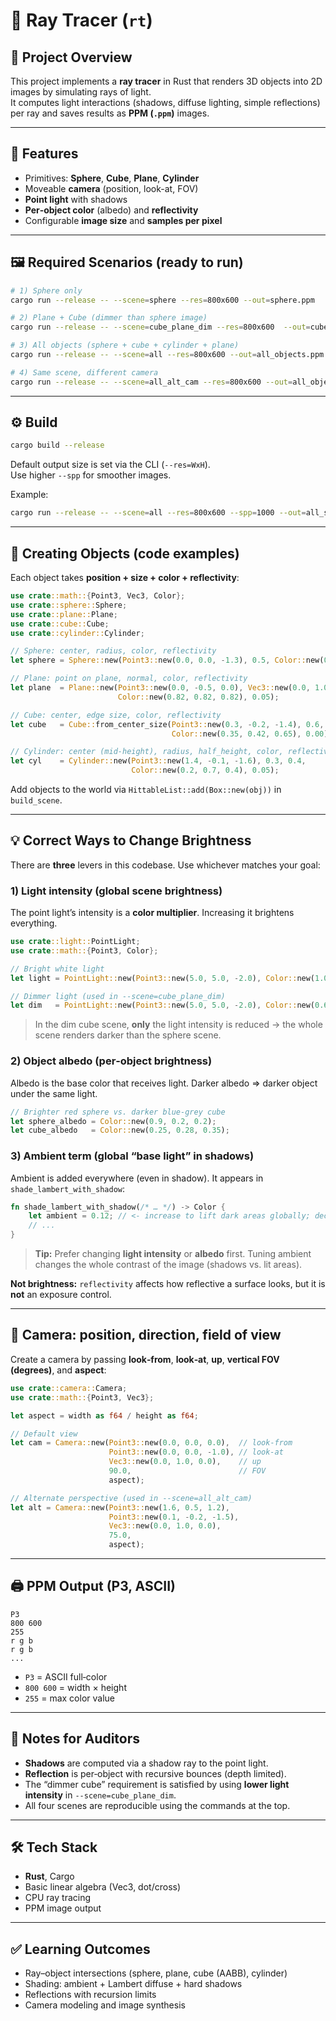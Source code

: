 # 🌌 Ray Tracer (`rt`)

## 📖 Project Overview

This project implements a **ray tracer** in Rust that renders 3D objects into 2D images by simulating rays of light.  
It computes light interactions (shadows, diffuse lighting, simple reflections) per ray and saves results as **PPM (`.ppm`)** images.

---

## 🎯 Features

- Primitives: **Sphere**, **Cube**, **Plane**, **Cylinder**
- Moveable **camera** (position, look-at, FOV)
- **Point light** with shadows
- **Per‑object color** (albedo) and **reflectivity**
- Configurable **image size** and **samples per pixel**

---

## 🖼️ Required Scenarios (ready to run)

```bash
# 1) Sphere only
cargo run --release -- --scene=sphere --res=800x600 --out=sphere.ppm

# 2) Plane + Cube (dimmer than sphere image)
cargo run --release -- --scene=cube_plane_dim --res=800x600  --out=cube_plane_dim.ppm

# 3) All objects (sphere + cube + cylinder + plane)
cargo run --release -- --scene=all --res=800x600 --out=all_objects.ppm

# 4) Same scene, different camera
cargo run --release -- --scene=all_alt_cam --res=800x600 --out=all_objects_alt_cam.ppm
```

---

## ⚙️ Build

```bash
cargo build --release
```

Default output size is set via the CLI (`--res=WxH`).  
Use higher `--spp` for smoother images.

Example:

```bash
cargo run --release -- --scene=all --res=800x600 --spp=1000 --out=all_smooth.ppm
```

---

## 🧱 Creating Objects (code examples)

Each object takes **position + size + color + reflectivity**:

```rust
use crate::math::{Point3, Vec3, Color};
use crate::sphere::Sphere;
use crate::plane::Plane;
use crate::cube::Cube;
use crate::cylinder::Cylinder;

// Sphere: center, radius, color, reflectivity
let sphere = Sphere::new(Point3::new(0.0, 0.0, -1.3), 0.5, Color::new(0.9, 0.2, 0.2), 0.10);

// Plane: point on plane, normal, color, reflectivity
let plane  = Plane::new(Point3::new(0.0, -0.5, 0.0), Vec3::new(0.0, 1.0, 0.0),
                        Color::new(0.82, 0.82, 0.82), 0.05);

// Cube: center, edge size, color, reflectivity
let cube   = Cube::from_center_size(Point3::new(0.3, -0.2, -1.4), 0.6,
                                    Color::new(0.35, 0.42, 0.65), 0.00);

// Cylinder: center (mid‑height), radius, half_height, color, reflectivity
let cyl    = Cylinder::new(Point3::new(1.4, -0.1, -1.6), 0.3, 0.4,
                           Color::new(0.2, 0.7, 0.4), 0.05);
```

Add objects to the world via `HittableList::add(Box::new(obj))` in `build_scene`.

---

## 💡 Correct Ways to Change **Brightness**

There are **three** levers in this codebase. Use whichever matches your goal:

### 1) **Light intensity** (global scene brightness)

The point light’s intensity is a **color multiplier**. Increasing it brightens everything.

```rust
use crate::light::PointLight;
use crate::math::{Point3, Color};

// Bright white light
let light = PointLight::new(Point3::new(5.0, 5.0, -2.0), Color::new(1.0, 1.0, 1.0));

// Dimmer light (used in --scene=cube_plane_dim)
let dim   = PointLight::new(Point3::new(5.0, 5.0, -2.0), Color::new(0.6, 0.6, 0.6));
```

> In the dim cube scene, **only** the light intensity is reduced → the whole scene renders darker than the sphere scene.

### 2) **Object albedo** (per‑object brightness)

Albedo is the base color that receives light. Darker albedo ⇒ darker object under the same light.

```rust
// Brighter red sphere vs. darker blue‑grey cube
let sphere_albedo = Color::new(0.9, 0.2, 0.2);
let cube_albedo   = Color::new(0.25, 0.28, 0.35);
```

### 3) **Ambient term** (global “base light” in shadows)

Ambient is added everywhere (even in shadow). It appears in `shade_lambert_with_shadow`:

```rust
fn shade_lambert_with_shadow(/* … */) -> Color {
    let ambient = 0.12; // <- increase to lift dark areas globally; decrease for punchier shadows
    // ...
}
```

> **Tip:** Prefer changing **light intensity** or **albedo** first. Tuning ambient changes the whole contrast of the image (shadows vs. lit areas).

**Not brightness:** `reflectivity` affects how reflective a surface looks, but it is **not** an exposure control.

---

## 🎥 Camera: position, direction, field of view

Create a camera by passing **look‑from**, **look‑at**, **up**, **vertical FOV (degrees)**, and **aspect**:

```rust
use crate::camera::Camera;
use crate::math::{Point3, Vec3};

let aspect = width as f64 / height as f64;

// Default view
let cam = Camera::new(Point3::new(0.0, 0.0, 0.0),  // look‑from
                      Point3::new(0.0, 0.0, -1.0), // look‑at
                      Vec3::new(0.0, 1.0, 0.0),    // up
                      90.0,                        // FOV
                      aspect);

// Alternate perspective (used in --scene=all_alt_cam)
let alt = Camera::new(Point3::new(1.6, 0.5, 1.2),
                      Point3::new(0.1, -0.2, -1.5),
                      Vec3::new(0.0, 1.0, 0.0),
                      75.0,
                      aspect);
```

---

## 🖨️ PPM Output (P3, ASCII)

```
P3
800 600
255
r g b
r g b
...
```

- `P3` = ASCII full‑color
- `800 600` = width × height
- `255` = max color value

---

## 📌 Notes for Auditors

- **Shadows** are computed via a shadow ray to the point light.
- **Reflection** is per‑object with recursive bounces (depth limited).
- The “dimmer cube” requirement is satisfied by using **lower light intensity** in `--scene=cube_plane_dim`.
- All four scenes are reproducible using the commands at the top.

---

## 🛠️ Tech Stack

- **Rust**, Cargo
- Basic linear algebra (Vec3, dot/cross)
- CPU ray tracing
- PPM image output

---

## ✅ Learning Outcomes

- Ray–object intersections (sphere, plane, cube (AABB), cylinder)
- Shading: ambient + Lambert diffuse + hard shadows
- Reflections with recursion limits
- Camera modeling and image synthesis
